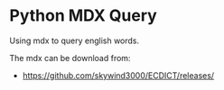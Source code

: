 # Python MDX Query

Using mdx to query english words.

The mdx can be download from:

- https://github.com/skywind3000/ECDICT/releases/